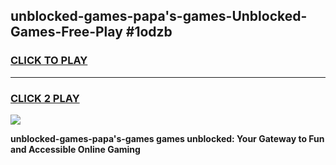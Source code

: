 
## unblocked-games-papa's-games-Unblocked-Games-Free-Play #1odzb
<h3>
<a href="https://us.freeplayer.one?title=unblocked-games-papa's-games&ref=9M">CLICK TO PLAY</a></h3>
<hr>

<h3>
<a href="https://us.freeplayer.one?title=unblocked-games-papa's-games&ref=9M">CLICK 2 PLAY</a>
  
</h3>

<a href="https://us.freeplayer.one?title=unblocked-games-papa's-games&ref=9M"><img src="https://clearcache.store/games.png"></a>


**unblocked-games-papa's-games games unblocked: Your Gateway to Fun and Accessible Online Gaming**
